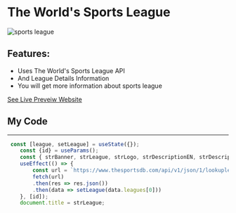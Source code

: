 # The World's Sports League
![sports league](https://www.thesportsdb.com/images/media/league/badge/pdd43f1610891709.png)

## Features: 

* Uses The World's Sports League API
* And League Details Information
* You will get more information about sports league


[See Live Preveiw Website](https://6048c62877b744f6fc3b568d--zealous-wiles-9872a0.netlify.app/)

## My Code
---

```javascript
 const [league, setLeague] = useState({});
    const {id} = useParams();
    const { strBanner, strLeague, strLogo, strDescriptionEN, strDescriptionFR, strCountry, strSport, strGender, intFormedYear} = league;
    useEffect(() => {
        const url = `https://www.thesportsdb.com/api/v1/json/1/lookupleague.php?id=${id}`;
        fetch(url)
        .then(res => res.json())
        .then(data => setLeague(data.leagues[0]))
    }, [id]);
    document.title = strLeague;
```
